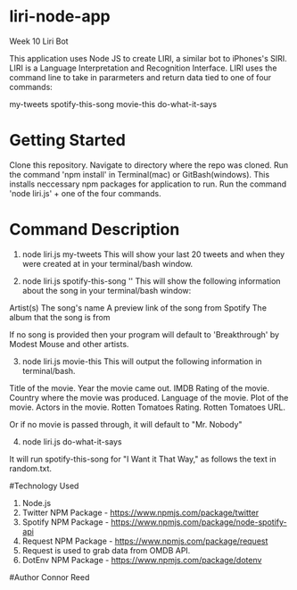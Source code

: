 # liri-node-app

Week 10 Liri Bot

This application uses Node JS to create LIRI, a similar bot to iPhones's SIRI. LIRI is a Language Interpretation and Recognition Interface.  LIRI uses the command line to take in pararmeters and return data tied to one of four commands:

my-tweets
spotify-this-song
movie-this
do-what-it-says

# Getting Started

Clone this repository.
Navigate to directory where the repo was cloned.
Run the command 'npm install' in Terminal(mac) or GitBash(windows). This installs neccessary npm packages for application to run.
Run the command 'node liri.js' + one of the four commands.

# Command Description

1. node liri.js my-tweets
This will show your last 20 tweets and when they were created at in your terminal/bash window.

2. node liri.js spotify-this-song '<song name here>'
This will show the following information about the song in your terminal/bash window:

Artist(s)
The song's name
A preview link of the song from Spotify
The album that the song is from

If no song is provided then your program will default to 'Breakthrough' by Modest Mouse and other artists.

3. node liri.js movie-this <movie name>
This will output the following information in terminal/bash.

Title of the movie.
Year the movie came out.
IMDB Rating of the movie.
Country where the movie was produced.
Language of the movie.
Plot of the movie.
Actors in the movie.
Rotten Tomatoes Rating.
Rotten Tomatoes URL.

Or if no movie is passed through, it will default to "Mr. Nobody"

4. node liri.js do-what-it-says

It will run spotify-this-song for "I Want it That Way," as follows the text in random.txt.

#Technology Used

1. Node.js
2. Twitter NPM Package - https://www.npmjs.com/package/twitter
3. Spotify NPM Package - https://www.npmjs.com/package/node-spotify-api
4. Request NPM Package - https://www.npmjs.com/package/request
5. Request is used to grab data from OMDB API.
6. DotEnv NPM Package - https://www.npmjs.com/package/dotenv

#Author 
Connor Reed





